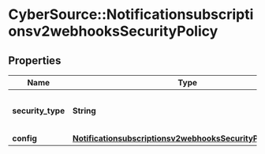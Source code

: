 # CyberSource::Notificationsubscriptionsv2webhooksSecurityPolicy

## Properties
Name | Type | Description | Notes
------------ | ------------- | ------------- | -------------
**security_type** | **String** | Security Policy of the client server. | [optional] 
**config** | [**Notificationsubscriptionsv2webhooksSecurityPolicyConfig**](Notificationsubscriptionsv2webhooksSecurityPolicyConfig.md) |  | [optional] 



